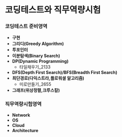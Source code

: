 # 코딩테스트와 직무역량시험

### 코딩테스트 준비영역
+ __구현__
+ __그리디(Greedy Algorithm)__
+ __투포인터__
+ __이분탐색(Binary Search)__
+ __DP(Dynamic Programming)__
  - 타일채우기_2133
+ __DFS(Depth First Search)/BFS(Breadth First Search)__
+ __최단경로(다익스트라,플로워셜 알고리즘)__
  - 미로만들기_2655
+ __그래프(위상정렬,크루스칼)__

### 직무역량시험영역
+ __Network__ 
+ __OS__ 
+ __Cloud__ 
+ __Architecture__
